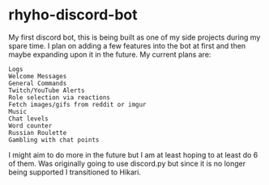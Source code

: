 # rhyho-discord-bot
My first discord bot, this is being built as one of my side projects during my spare time. 
I plan on adding a few features into the bot at first and then maybe expanding upon it in the future.
My current plans are:

    Logs
    Welcome Messages
    General Commands
    Twitch/YouTube Alerts
    Role selection via reactions
    Fetch images/gifs from reddit or imgur
    Music
    Chat levels
    Word counter
    Russian Roulette
    Gambling with chat points

I might aim to do more in the future but I am at least hoping to at least do 6 of them.
Was originally going to use discord.py but since it is no longer being supported I transitioned to Hikari.
